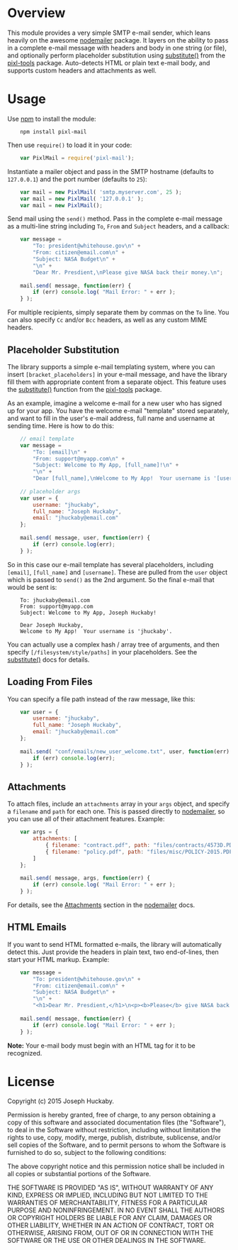 # Overview

This module provides a very simple SMTP e-mail sender, which leans heavily on the awesome [nodemailer](https://www.npmjs.com/package/nodemailer) package.  It layers on the ability to pass in a complete e-mail message with headers and body in one string (or file), and optionally perform placeholder substitution using [substitute()](https://www.npmjs.com/package/pixl-tools#substitute) from the [pixl-tools](https://www.npmjs.com/package/pixl-tools) package.  Auto-detects HTML or plain text e-mail body, and supports custom headers and attachments as well.

# Usage

Use [npm](https://www.npmjs.com/) to install the module:

```
	npm install pixl-mail
```

Then use `require()` to load it in your code:

```javascript
	var PixlMail = require('pixl-mail');
```

Instantiate a mailer object and pass in the SMTP hostname (defaults to `127.0.0.1`) and the port number (defaults to `25`):

```javascript
	var mail = new PixlMail( 'smtp.myserver.com', 25 );
	var mail = new PixlMail( '127.0.0.1' );
	var mail = new PixlMail();
```

Send mail using the `send()` method.  Pass in the complete e-mail message as a multi-line string including `To`, `From` and `Subject` headers, and a callback:

```javascript
	var message = 
		"To: president@whitehouse.gov\n" + 
		"From: citizen@email.com\n" + 
		"Subject: NASA Budget\n" +
		"\n" +  
		"Dear Mr. Presdient,\nPlease give NASA back their money.\n";
	
	mail.send( message, function(err) {
		if (err) console.log( "Mail Error: " + err );
	} );
```

For multiple recipients, simply separate them by commas on the `To` line.  You can also specify `Cc` and/or `Bcc` headers, as well as any custom MIME headers.

## Placeholder Substitution

The library supports a simple e-mail templating system, where you can insert `[bracket_placeholders]` in your e-mail message, and have the library fill them with appropriate content from a separate object.  This feature uses the [substitute()](https://www.npmjs.com/package/pixl-tools#substitute) function from the [pixl-tools](https://www.npmjs.com/package/pixl-tools) package.

As an example, imagine a welcome e-mail for a new user who has signed up for your app.  You have the welcome e-mail "template" stored separately, and want to fill in the user's e-mail address, full name and username at sending time.  Here is how to do this:

```javascript
	// email template
	var message = 
		"To: [email]\n" + 
		"From: support@myapp.com\n" + 
		"Subject: Welcome to My App, [full_name]!\n" +
		"\n" +  
		"Dear [full_name],\nWelcome to My App!  Your username is '[username]'.\n";
	
	// placeholder args
	var user = {
		username: "jhuckaby",
		full_name: "Joseph Huckaby",
		email: "jhuckaby@email.com"
	};
	
	mail.send( message, user, function(err) {
		if (err) console.log(err);
	} );
```

So in this case our e-mail template has several placeholders, including `[email]`, `[full_name]` and `[username]`.  These are pulled from the `user` object which is passed to `send()` as the 2nd argument.  So the final e-mail that would be sent is:

```
	To: jhuckaby@email.com
	From: support@myapp.com
	Subject: Welcome to My App, Joseph Huckaby!
	
	Dear Joseph Huckaby,
	Welcome to My App!  Your username is 'jhuckaby'.
```

You can actually use a complex hash / array tree of arguments, and then specify `[/filesystem/style/paths]` in your placeholders.  See the [substitute()](https://www.npmjs.com/package/pixl-tools#substitute) docs for details.

## Loading From Files

You can specify a file path instead of the raw message, like this:

```javascript
	var user = {
		username: "jhuckaby",
		full_name: "Joseph Huckaby",
		email: "jhuckaby@email.com"
	};
	
	mail.send( "conf/emails/new_user_welcome.txt", user, function(err) {
		if (err) console.log(err);
	} );
```

## Attachments

To attach files, include an `attachments` array in your `args` object, and specify a `filename` and `path` for each one.  This is passed directly to [nodemailer](https://www.npmjs.com/package/nodemailer), so you can use all of their attachment features.  Example:

```javascript
	var args = {
		attachments: [
			{ filename: "contract.pdf", path: "files/contracts/4573D.PDF" },
			{ filename: "policy.pdf", path: "files/misc/POLICY-2015.PDF" }
		]
	};
	
	mail.send( message, args, function(err) {
		if (err) console.log( "Mail Error: " + err );
	} );
```

For details, see the [Attachments](https://www.npmjs.com/package/nodemailer#attachments) section in the [nodemailer](https://www.npmjs.com/package/nodemailer) docs.

## HTML Emails

If you want to send HTML formatted e-mails, the library will automatically detect this.  Just provide the headers in plain text, two end-of-lines, then start your HTML markup.  Example:

```javascript
	var message = 
		"To: president@whitehouse.gov\n" + 
		"From: citizen@email.com\n" + 
		"Subject: NASA Budget\n" + 
		"\n" + 
		"<h1>Dear Mr. Presdient,</h1>\n<p><b>Please</b> give NASA back their <i>money</i>.</p>\n";
	
	mail.send( message, function(err) {
		if (err) console.log( "Mail Error: " + err );
	} );
```

**Note:** Your e-mail body must begin with an HTML tag for it to be recognized.

# License

Copyright (c) 2015 Joseph Huckaby.

Permission is hereby granted, free of charge, to any person obtaining a copy
of this software and associated documentation files (the "Software"), to deal
in the Software without restriction, including without limitation the rights
to use, copy, modify, merge, publish, distribute, sublicense, and/or sell
copies of the Software, and to permit persons to whom the Software is
furnished to do so, subject to the following conditions:

The above copyright notice and this permission notice shall be included in
all copies or substantial portions of the Software.

THE SOFTWARE IS PROVIDED "AS IS", WITHOUT WARRANTY OF ANY KIND, EXPRESS OR
IMPLIED, INCLUDING BUT NOT LIMITED TO THE WARRANTIES OF MERCHANTABILITY,
FITNESS FOR A PARTICULAR PURPOSE AND NONINFRINGEMENT. IN NO EVENT SHALL THE
AUTHORS OR COPYRIGHT HOLDERS BE LIABLE FOR ANY CLAIM, DAMAGES OR OTHER
LIABILITY, WHETHER IN AN ACTION OF CONTRACT, TORT OR OTHERWISE, ARISING FROM,
OUT OF OR IN CONNECTION WITH THE SOFTWARE OR THE USE OR OTHER DEALINGS IN
THE SOFTWARE.

